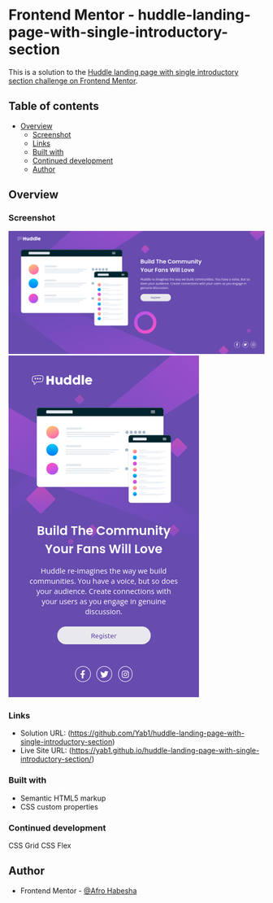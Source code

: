 # Frontend Mentor - huddle-landing-page-with-single-introductory-section

This is a solution to the [Huddle landing page with single introductory section challenge on Frontend Mentor](https://www.frontendmentor.io/challenges/huddle-landing-page-with-a-single-introductory-section-B_2Wvxgi0).

## Table of contents

- [Overview](#overview)
  - [Screenshot](#screenshot)
  - [Links](#links)
  - [Built with](#built-with)
  - [Continued development](#continued-development)
  - [Author](#author)

## Overview

### Screenshot

![](desktop-design.png)
![](mobile-design.png)

### Links

- Solution URL: (https://github.com/Yab1/huddle-landing-page-with-single-introductory-section)
- Live Site URL: (https://yab1.github.io/huddle-landing-page-with-single-introductory-section/)

### Built with

- Semantic HTML5 markup
- CSS custom properties

### Continued development

CSS Grid
CSS Flex

## Author

- Frontend Mentor - [@Afro Habesha](https://www.frontendmentor.io/profile/AfroHabesha)
